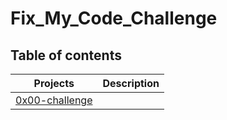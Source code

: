 # Fix_My_Code_Challenge

## Table of contents

Projects | Description
-------- | -----------
[0x00-challenge](0x00-challenge) | 